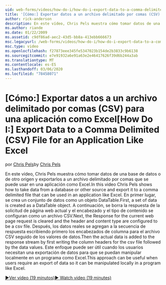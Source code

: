 ```yaml
---
uid: web-forms/videos/how-do-i/how-do-i-export-data-to-a-comma-delimited-csv-file-for-an-application-like-excel
title: '[Cómo:] Exportar datos a un archivo delimitado por comas (CSV) para una aplicación como Excel | Microsoft Docs'
author: rick-anderson
description: En este vídeo, Chris Pels muestra cómo tomar datos de una base de datos o de otro origen y exportarlos a un archivo delimitado por comas que se puede usar en una aplicación Li...
ms.author: riande
ms.date: 01/22/2009
ms.assetid: c9df86ad-aec2-43d5-bb8a-413ebb666673
msc.legacyurl: /web-forms/videos/how-do-i/how-do-i-export-data-to-a-comma-delimited-csv-file-for-an-application-like-excel
msc.type: video
ms.openlocfilehash: f27873eee345fe5347023b154de2b3833c9b6138
ms.sourcegitcommit: e7e91932a6e91a63e2e46417626f39d6b244a3ab
ms.translationtype: MT
ms.contentlocale: es-ES
ms.lasthandoff: 03/06/2020
ms.locfileid: "78458071"
---
```

# <a name="how-do-i-export-data-to-a-comma-delimited-csv-file-for-an-application-like-excel"></a><span data-ttu-id="e7db7-103">[Cómo:] Exportar datos a un archivo delimitado por comas (CSV) para una aplicación como Excel</span><span class="sxs-lookup"><span data-stu-id="e7db7-103">[How Do I:] Export Data to a Comma Delimited (CSV) File for an Application Like Excel</span></span>

<span data-ttu-id="e7db7-104">por [Chris Pels](https://twitter.com/chrispels)</span><span class="sxs-lookup"><span data-stu-id="e7db7-104">by [Chris Pels](https://twitter.com/chrispels)</span></span>

<span data-ttu-id="e7db7-105">En este vídeo, Chris Pels muestra cómo tomar datos de una base de datos o de otro origen y exportarlos a un archivo delimitado por comas que se puede usar en una aplicación como Excel.</span><span class="sxs-lookup"><span data-stu-id="e7db7-105">In this video Chris Pels shows how to take data from a database or other source and export it to a comma delimited file that can be used in an application like Excel.</span></span> <span data-ttu-id="e7db7-106">En primer lugar, se crea un conjunto de datos como un objeto DataTable.</span><span class="sxs-lookup"><span data-stu-id="e7db7-106">First, a set of data is created as a DataTable object.</span></span> <span data-ttu-id="e7db7-107">A continuación, se borra la respuesta de la solicitud de página web actual y el encabezado y el tipo de contenido se configuran como un archivo CSV.</span><span class="sxs-lookup"><span data-stu-id="e7db7-107">Next, the Response for the current web page request is cleared and the header and content type are configured to be a csv file.</span></span> <span data-ttu-id="e7db7-108">Después, los datos reales se agregan a la secuencia de respuesta escribiendo primero los encabezados de columna para el archivo CSV seguido de los valores de datos.</span><span class="sxs-lookup"><span data-stu-id="e7db7-108">Then the actual data is added to the response stream by first writing the column headers for the csv file followed by the data values.</span></span> <span data-ttu-id="e7db7-109">Este enfoque puede ser útil cuando los usuarios necesitan una exportación de datos para que se puedan manipular localmente en un programa como Excel.</span><span class="sxs-lookup"><span data-stu-id="e7db7-109">This approach can be useful when users require an export of data so it can be manipulated locally in a program like Excel.</span></span>

[<span data-ttu-id="e7db7-110">&#9654;Ver vídeo (19 minutos)</span><span class="sxs-lookup"><span data-stu-id="e7db7-110">&#9654; Watch video (19 minutes)</span></span>](https://channel9.msdn.com/Blogs/ASP-NET-Site-Videos/how-do-i-export-data-to-a-comma-delimited-csv-file-for-an-application-like-excel)
